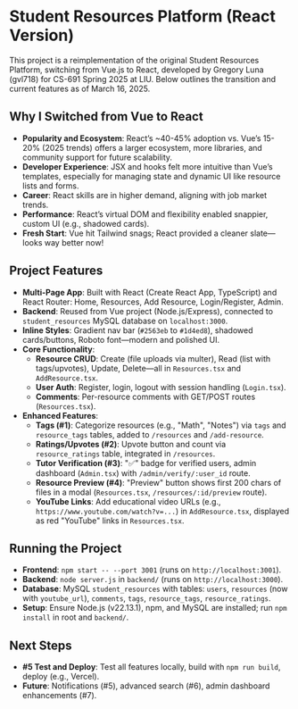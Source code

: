 # Student Resources Platform (React Version)

This project is a reimplementation of the original Student Resources Platform, switching from Vue.js to React, developed by Gregory Luna (gvl718) for CS-691 Spring 2025 at LIU. Below outlines the transition and current features as of March 16, 2025.

## Why I Switched from Vue to React
- **Popularity and Ecosystem**: React’s ~40-45% adoption vs. Vue’s 15-20% (2025 trends) offers a larger ecosystem, more libraries, and community support for future scalability.
- **Developer Experience**: JSX and hooks felt more intuitive than Vue’s templates, especially for managing state and dynamic UI like resource lists and forms.
- **Career**: React skills are in higher demand, aligning with job market trends.
- **Performance**: React’s virtual DOM and flexibility enabled snappier, custom UI (e.g., shadowed cards).
- **Fresh Start**: Vue hit Tailwind snags; React provided a cleaner slate—looks way better now!

## Project Features
- **Multi-Page App**: Built with React (Create React App, TypeScript) and React Router: Home, Resources, Add Resource, Login/Register, Admin.
- **Backend**: Reused from Vue project (Node.js/Express), connected to `student_resources` MySQL database on `localhost:3000`.
- **Inline Styles**: Gradient nav bar (`#2563eb` to `#1d4ed8`), shadowed cards/buttons, Roboto font—modern and polished UI.
- **Core Functionality**:
  - **Resource CRUD**: Create (file uploads via multer), Read (list with tags/upvotes), Update, Delete—all in `Resources.tsx` and `AddResource.tsx`.
  - **User Auth**: Register, login, logout with session handling (`Login.tsx`).
  - **Comments**: Per-resource comments with GET/POST routes (`Resources.tsx`).
- **Enhanced Features**:
  - **Tags (#1)**: Categorize resources (e.g., "Math", "Notes") via `tags` and `resource_tags` tables, added to `/resources` and `/add-resource`.
  - **Ratings/Upvotes (#2)**: Upvote button and count via `resource_ratings` table, integrated in `/resources`.
  - **Tutor Verification (#3)**: "✅" badge for verified users, admin dashboard (`Admin.tsx`) with `/admin/verify/:user_id` route.
  - **Resource Preview (#4)**: "Preview" button shows first 200 chars of files in a modal (`Resources.tsx`, `/resources/:id/preview` route).
  - **YouTube Links**: Add educational video URLs (e.g., `https://www.youtube.com/watch?v=...`) in `AddResource.tsx`, displayed as red "YouTube" links in `Resources.tsx`.

## Running the Project
- **Frontend**: `npm start -- --port 3001` (runs on `http://localhost:3001`).
- **Backend**: `node server.js` in `backend/` (runs on `http://localhost:3000`).
- **Database**: MySQL `student_resources` with tables: `users`, `resources` (now with `youtube_url`), `comments`, `tags`, `resource_tags`, `resource_ratings`.
- **Setup**: Ensure Node.js (v22.13.1), npm, and MySQL are installed; run `npm install` in root and `backend/`.

## Next Steps
- **#5 Test and Deploy**: Test all features locally, build with `npm run build`, deploy (e.g., Vercel).
- **Future**: Notifications (#5), advanced search (#6), admin dashboard enhancements (#7).